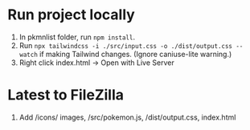 # Run project locally
1. In pkmnlist folder, run `npm install`. 
2. Run `npx tailwindcss -i ./src/input.css -o ./dist/output.css --watch` if making Tailwind changes. (Ignore caniuse-lite warning.)
3. Right click index.html → Open with Live Server

# Latest to FileZilla
1. Add /icons/ images, /src/pokemon.js, /dist/output.css, index.html